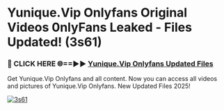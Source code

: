 # Yunique.Vip Onlyfans Original Videos 0nlyFans Leaked - Files Updated! (3s61)

<h3>🔴 CLICK HERE 🌐==►► <a href="https://tinyurl.com/ehrbuxhb" rel="nofollow">Yunique.Vip Onlyfans Updated Files</a></h3>

Get Yunique.Vip Onlyfans and all content. Now you can access all videos and pictures of Yunique.Vip Onlyfans. New Updated Files 2025!

[![3s61](https://i.imgur.com/lVYEuWS.gif)](https://tinyurl.com/ehrbuxhb)
